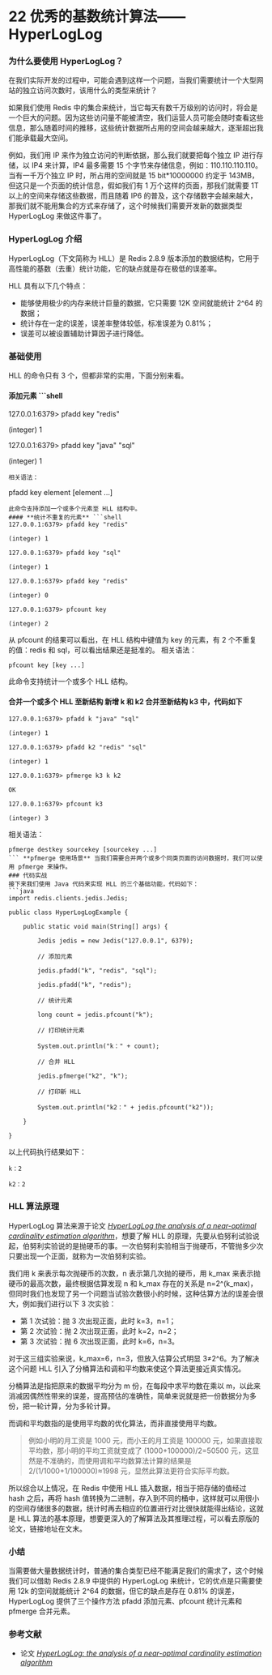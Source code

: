 # 22 优秀的基数统计算法——HyperLogLog

### 为什么要使用 HyperLogLog？

在我们实际开发的过程中，可能会遇到这样一个问题，当我们需要统计一个大型网站的独立访问次数时，该用什么的类型来统计？

如果我们使用 Redis 中的集合来统计，当它每天有数千万级别的访问时，将会是一个巨大的问题。因为这些访问量不能被清空，我们运营人员可能会随时查看这些信息，那么随着时间的推移，这些统计数据所占用的空间会越来越大，逐渐超出我们能承载最大空间。

例如，我们用 IP 来作为独立访问的判断依据，那么我们就要把每个独立 IP 进行存储，以 IP4 来计算，IP4 最多需要 15 个字节来存储信息，例如：110.110.110.110。当有一千万个独立 IP 时，所占用的空间就是 15 bit\*10000000 约定于 143MB，但这只是一个页面的统计信息，假如我们有 1 万个这样的页面，那我们就需要 1T 以上的空间来存储这些数据，而且随着 IP6 的普及，这个存储数字会越来越大，那我们就不能用集合的方式来存储了，这个时候我们需要开发新的数据类型 HyperLogLog 来做这件事了。

### HyperLogLog 介绍

HyperLogLog（下文简称为 HLL）是 Redis 2.8.9 版本添加的数据结构，它用于高性能的基数（去重）统计功能，它的缺点就是存在极低的误差率。

HLL 具有以下几个特点：

- 能够使用极少的内存来统计巨量的数据，它只需要 12K 空间就能统计 2^64 的数据；
- 统计存在一定的误差，误差率整体较低，标准误差为 0.81%；
- 误差可以被设置辅助计算因子进行降低。

### 基础使用

HLL 的命令只有 3 个，但都非常的实用，下面分别来看。

#### **添加元素** ```shell

127.0.0.1:6379> pfadd key "redis"

(integer) 1

127.0.0.1:6379> pfadd key "java" "sql"

(integer) 1

```
相关语法：
```

pfadd key element \[element ...\]

```
此命令支持添加一个或多个元素至 HLL 结构中。
#### **统计不重复的元素** ```shell
127.0.0.1:6379> pfadd key "redis"

(integer) 1

127.0.0.1:6379> pfadd key "sql"

(integer) 1

127.0.0.1:6379> pfadd key "redis"

(integer) 0

127.0.0.1:6379> pfcount key

(integer) 2
```

从 pfcount 的结果可以看出，在 HLL 结构中键值为 key 的元素，有 2 个不重复的值：redis 和 sql，可以看出结果还是挺准的。
相关语法：

```
pfcount key [key ...]
```

此命令支持统计一个或多个 HLL 结构。

#### **合并一个或多个 HLL 至新结构** 新增 k 和 k2 合并至新结构 k3 中，代码如下

```shell
127.0.0.1:6379> pfadd k "java" "sql"

(integer) 1

127.0.0.1:6379> pfadd k2 "redis" "sql"

(integer) 1

127.0.0.1:6379> pfmerge k3 k k2

OK

127.0.0.1:6379> pfcount k3

(integer) 3
```

相关语法：

```
pfmerge destkey sourcekey [sourcekey ...]
``` **pfmerge 使用场景** 当我们需要合并两个或多个同类页面的访问数据时，我们可以使用 pfmerge 来操作。
### 代码实战
接下来我们使用 Java 代码来实现 HLL 的三个基础功能，代码如下：
```java
import redis.clients.jedis.Jedis;

public class HyperLogLogExample {

    public static void main(String[] args) {

        Jedis jedis = new Jedis("127.0.0.1", 6379);

        // 添加元素

        jedis.pfadd("k", "redis", "sql");

        jedis.pfadd("k", "redis");

        // 统计元素

        long count = jedis.pfcount("k");

        // 打印统计元素

        System.out.println("k：" + count);

        // 合并 HLL

        jedis.pfmerge("k2", "k");

        // 打印新 HLL

        System.out.println("k2：" + jedis.pfcount("k2"));

    }

}
```

以上代码执行结果如下：

```
k：2

k2：2
```

### HLL 算法原理

HyperLogLog 算法来源于论文 [_HyperLogLog the analysis of a near-optimal cardinality estimation algorithm_](http://algo.inria.fr/flajolet/Publications/FlFuGaMe07.pdf)，想要了解 HLL 的原理，先要从伯努利试验说起，伯努利实验说的是抛硬币的事。一次伯努利实验相当于抛硬币，不管抛多少次只要出现一个正面，就称为一次伯努利实验。

我们用 k 来表示每次抛硬币的次数，n 表示第几次抛的硬币，用 k_max 来表示抛硬币的最高次数，最终根据估算发现 n 和 k_max 存在的关系是 n=2^(k_max)，但同时我们也发现了另一个问题当试验次数很小的时候，这种估算方法的误差会很大，例如我们进行以下 3 次实验：

- 第 1 次试验：抛 3 次出现正面，此时 k=3，n=1；
- 第 2 次试验：抛 2 次出现正面，此时 k=2，n=2；
- 第 3 次试验：抛 6 次出现正面，此时 k=6，n=3。

对于这三组实验来说，k_max=6，n=3，但放入估算公式明显 3≠2^6。为了解决这个问题 HLL 引入了分桶算法和调和平均数来使这个算法更接近真实情况。

分桶算法是指把原来的数据平均分为 m 份，在每段中求平均数在乘以 m，以此来消减因偶然性带来的误差，提高预估的准确性，简单来说就是把一份数据分为多份，把一轮计算，分为多轮计算。

而调和平均数指的是使用平均数的优化算法，而非直接使用平均数。

> 例如小明的月工资是 1000 元，而小王的月工资是 100000 元，如果直接取平均数，那小明的平均工资就变成了 (1000+100000)/2=50500‬ 元，这显然是不准确的，而使用调和平均数算法计算的结果是 2/(1/1000+1/100000)≈1998 元，显然此算法更符合实际平均数。

所以综合以上情况，在 Redis 中使用 HLL 插入数据，相当于把存储的值经过 hash 之后，再将 hash 值转换为二进制，存入到不同的桶中，这样就可以用很小的空间存储很多的数据，统计时再去相应的位置进行对比很快就能得出结论，这就是 HLL 算法的基本原理，想要更深入的了解算法及其推理过程，可以看去原版的论文，链接地址在文末。

### 小结

当需要做大量数据统计时，普通的集合类型已经不能满足我们的需求了，这个时候我们可以借助 Redis 2.8.9 中提供的 HyperLogLog 来统计，它的优点是只需要使用 12k 的空间就能统计 2^64 的数据，但它的缺点是存在 0.81% 的误差，HyperLogLog 提供了三个操作方法 pfadd 添加元素、pfcount 统计元素和 pfmerge 合并元素。

### 参考文献

- 论文 [_HyperLogLog: the analysis of a near-optimal cardinality estimation algorithm_](http://algo.inria.fr/flajolet/Publications/FlFuGaMe07.pdf)
